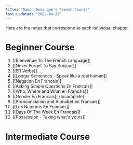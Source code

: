 ```yaml
---
title: "Damon Dominque's French Course"
last-updated: "2022-04-22"
---
```



Here are the notes that correspond to each individual chapter

# Beginner Course

1.  [[Bienvenue To The French Language]]
2. [[Never Forget To Say Bonjour]]
3. [[ER Verbs]]
4. [[Longer Sentences - Speak like a real human]]
5. [[Negation En Francais]]
6. [[Asking Simple Questions En Francais]]
7. [[Who, Where and What en Francais]]
8. [[Gender En Francais]] (Incomplete)
9. [[Pronounciation and Alphabet en Francais]]
10. [[Les Numeros En Francais]]
11. [[Days Of The Week En Francais]]
12. [[Possession - Taking what's yours]]

# Intermediate Course
 
